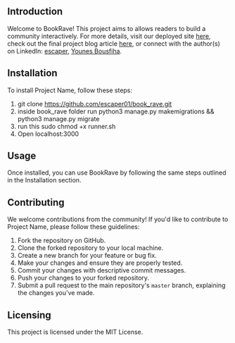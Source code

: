 ## Introduction

Welcome to BookRave! This project aims to allows readers to build a community interactively. For more details, visit our deployed site [here](<[link](https://book-rave.vercel.app/)>), check out the final project blog article [here](link), or connect with the author(s) on LinkedIn: [escaper](link), [Younes Bousfiha](<[link](https://www.linkedin.com/in/younes-bousfiha-9838361a6/)>).

## Installation

To install Project Name, follow these steps:

1. git clone https://github.com/escaper01/book_rave.git
2. inside book_rave folder run python3 manage.py makemigrations && python3 manage.py migrate
3. run this sudo chmod +x runner.sh
4. Open localhost:3000

## Usage

Once installed, you can use BookRave by following the same steps outlined in the Installation section.

## Contributing

We welcome contributions from the community! If you'd like to contribute to Project Name, please follow these guidelines:

1. Fork the repository on GitHub.
2. Clone the forked repository to your local machine.
3. Create a new branch for your feature or bug fix.
4. Make your changes and ensure they are properly tested.
5. Commit your changes with descriptive commit messages.
6. Push your changes to your forked repository.
7. Submit a pull request to the main repository's `master` branch, explaining the changes you've made.

## Licensing

This project is licensed under the MIT License.
